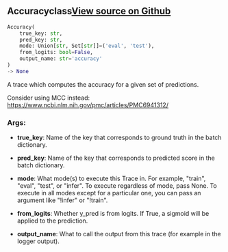 ## Accuracy<span class="tag">class</span><a class="sourcelink" href=https://github.com/fastestimator/fastestimator/blob/r1.2/fastestimator/trace/metric/accuracy.py/#L26-L78>View source on Github</a>
```python
Accuracy(
	true_key: str,
	pred_key: str,
	mode: Union[str, Set[str]]=('eval', 'test'),
	from_logits: bool=False,
	output_name: str='accuracy'
)
-> None
```
A trace which computes the accuracy for a given set of predictions.

Consider using MCC instead: https://www.ncbi.nlm.nih.gov/pmc/articles/PMC6941312/


<h3>Args:</h3>


* **true_key**: Name of the key that corresponds to ground truth in the batch dictionary.

* **pred_key**: Name of the key that corresponds to predicted score in the batch dictionary.

* **mode**: What mode(s) to execute this Trace in. For example, "train", "eval", "test", or "infer". To execute regardless of mode, pass None. To execute in all modes except for a particular one, you can pass an argument like "!infer" or "!train".

* **from_logits**: Whether y_pred is from logits. If True, a sigmoid will be applied to the prediction.

* **output_name**: What to call the output from this trace (for example in the logger output).

